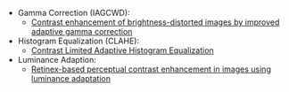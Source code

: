 * Gamma Correction (IAGCWD):
  * [Contrast enhancement of brightness-distorted images by improved adaptive gamma correction](https://arxiv.org/pdf/1709.04427) 
* Histogram Equalization (CLAHE):
  * [Contrast Limited Adaptive Histogram Equalization](https://www.tamps.cinvestav.mx/~wgomez/material/AID/CLAHE.pdf)
* Luminance Adaption:
  * [Retinex-based perceptual contrast enhancement in images using luminance adaptation](https://ieeexplore.ieee.org/stamp/stamp.jsp?arnumber=8500743) 

